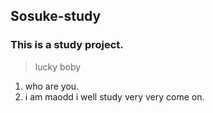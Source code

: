 ## Sosuke-study
### This is a study project.
>lucky boby
1. who are you.
2. i am maodd
i well study very very come on.
